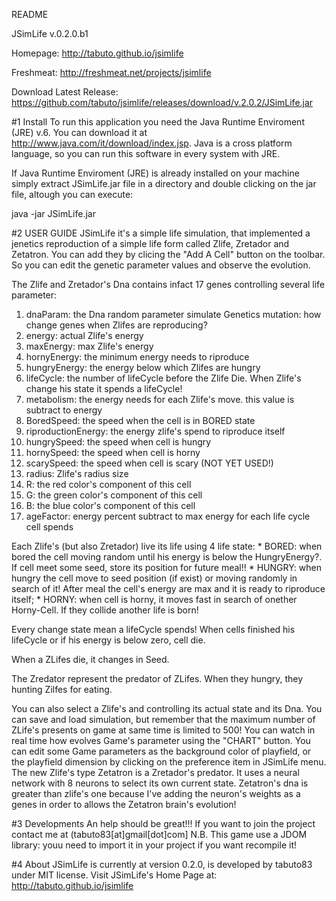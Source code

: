 README

JSimLife v.0.2.0.b1

Homepage: http://tabuto.github.io/jsimlife

Freshmeat: http://freshmeat.net/projects/jsimlife

Download Latest Release: https://github.com/tabuto/jsimlife/releases/download/v.2.0.2/JSimLife.jar


#1 Install
To run this application you need the Java Runtime Enviroment (JRE) v.6. 
You can download it at http://www.java.com/it/download/index.jsp.
Java is a cross platform language, so you can run this software in every system with JRE.

If  Java Runtime Enviroment (JRE) is already installed on your machine simply extract JSimLife.jar file in a directory and double clicking on the jar file, altough you can execute:

java -jar JSimLife.jar


#2 USER GUIDE
JSimLife it's a simple life simulation, that implemented a jenetics reproduction of a simple life form called Zlife, Zretador and Zetatron.
You can add they by clicing the "Add A Cell" button on the toolbar. 
So you can edit the genetic parameter values and observe the evolution.

The Zlife and Zretador's Dna contains infact 17 genes controlling several life parameter:
   1. dnaParam: the Dna random parameter simulate Genetics mutation: how change genes when Zlifes are reproducing?
   2. energy: actual Zlife's energy 
   3. maxEnergy: max Zlife's energy
   4. hornyEnergy: the minimum energy needs to riproduce
   5. hungryEnergy: the energy below which Zlifes are hungry
   6. lifeCycle: the number of lifeCycle before the Zlife Die. When Zlife's change his state it spends a lifeCycle! 
   7. metabolism: the energy needs for each Zlife's move. this value is subtract to energy
   8. BoredSpeed: the speed when the cell is in BORED state
   9. riproductionEnergy: the energy zlife's spend to riproduce itself
  10. hungrySpeed: the speed when cell is hungry
  11. hornySpeed: the speed when cell is horny
  12. scarySpeed: the speed when cell is scary (NOT YET USED!)
  13. radius: Zlife's radius size
  14. R: the red color's component of this cell
  15. G: the green color's component of this cell
  16. B: the blue color's component of this cell
  17. ageFactor: energy percent subtract to max energy for each life cycle cell spends 

Each Zlife's (but also Zretador) live its life using 4 life state:
    * BORED: when bored the cell moving random until his energy is below the HungryEnergy?. If cell meet some seed, store its position for future meal!! 
    * HUNGRY: when hungry the cell move to seed position (if exist) or moving randomly in search of it! After meal the cell's energy are max and it is ready to riproduce itself; 
    * HORNY: when cell is horny, it moves fast in search of onether Horny-Cell. If they collide another life is born! 

Every change state mean a lifeCycle spends! When cells finished his lifeCycle or if his energy is below zero, cell die. 

When a ZLifes die, it changes in Seed.

The Zredator represent the predator of ZLifes. When they hungry, they hunting Zilfes for eating.

You can also select a Zlife's and controlling its actual state and its Dna.
You can save and load simulation, but remember that the maximum number of ZLife's presents on game at same time is limited to 500!
You can watch in real time how evolves Game's parameter using the "CHART" button.
You can edit some Game parameters as the background color of playfield, or the playfield dimension by clicking on the preference item in JSimLife menu.
The new Zlife's type Zetatron is a Zretador's predator. It uses a neural network with 8 neurons to select its own current state.
Zetatron's dna is greater than zlife's one because I've adding the neuron's weights as a genes in order to allows the Zetatron brain's evolution!

#3 Developments
An help should be great!!! 
If you want to join the project contact me at (tabuto83[at]gmail[dot]com]
N.B. This game use a JDOM library: youu need to import it in your project if you want recompile it!

#4 About
JSimLife is currently at version 0.2.0, is developed by tabuto83 under MIT license. 
Visit JSimLife's Home Page at: http://tabuto.github.io/jsimlife
